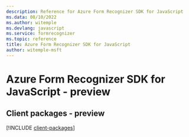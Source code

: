 ```yaml
---
description: Reference for Azure Form Recognizer SDK for JavaScript
ms.data: 08/10/2022
ms.author: witemple
ms.devlang: javascript
ms.service: formrecognizer
ms.topic: reference
title: Azure Form Recognizer SDK for JavaScript
author: witemple-msft
---
```

# Azure Form Recognizer SDK for JavaScript - preview

## Client packages - preview
[!INCLUDE [client-packages](form-recognizer-client-index.md)]